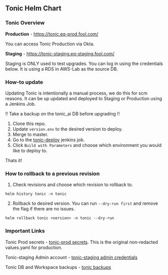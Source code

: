 ## Tonic Helm Chart ##

### Tonic Overview
**Production** - https://tonic.eq-prod.fool.com/

You can access Tonic Production via Okta.

**Staging** - https://tonic-staging.eq-staging.fool.com/

Staging is ONLY used to test upgrades. You can log in using the credentials below. It is using a RDS in AWS-Lab as the source DB.
### How-to update

Updating Tonic is intentionally a manual process, we do this for scm reasons. It can be up updated and deployed to Staging or Production using a Jenkins Job.

!! Take a backup on the tonic_ai DB before upgrading !!

1. Clone this repo.
2. Update `version.env` to the desired version to deploy.
3. Merge to master.
4. Go to the [tonic-deploy](https://leroy.foolhq.com/job/Utilities/job/tonic/job/tonic-deploy/) jenkins job.
5. Click `Build with Parameters` and choose which environment you would like to deploy to.

Thats it!

### How to rollback to a previous revision

1. Check revisions and choose which revision to rollback to.

`helm history tonic -n tonic`

2. Rollback to desired version. You can run `--dry-run first` and remove the flag if there are no issues.

`helm rollback tonic <version> -n tonic --dry-run`


### Important Links
Tonic Prod secrets - [tonic-prod secrets](https://tpm.foolhq.com/index.php/pwd/view/2974). This is the original non-redacted values.yaml for production.

Tonic-staging Admin account - [tonic-staging admin credentials](https://tpm.foolhq.com/index.php/pwd/view/3236)

Tonic DB and Workspace backups - [tonic backups](https://drive.google.com/drive/folders/1oyafeGTe0IQuyAWlu_AzE0KNST9nJAbx?usp=sharing)